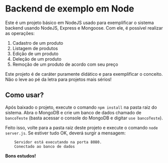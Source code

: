 # Backend de exemplo em Node

Este é um projeto básico em NodeJS usado para exemplificar o sistema backend usando NodeJS, Express e Mongoose. Com ele,
é possível realizar as operações:

1. Cadastro de um produto
2. Listagem de produtos
3. Edição de um produto
4. Deleção de um produto
5. Remoção de um produto de acordo com seu preço

Este projeto é de caráter puramente didático e para exemplificar o conceito. Não o leve ao pé da letra para projetos
mais sérios!

## Como usar?

Após baixado o projeto, execute o comando `npm install` na pasta raiz do sistema. Abra o MongoDB e crie um banco de
dados chamado de `bancoTeste` (basta acessar o console do MongoDB e digitar `use bancoTeste`).

Feito isso, volte para a pasta raiz deste projeto e execute o comando `node server.js`. Se estiver tudo OK, deverá
surgir a mensagem:

```
    Servidor está executando na porta 8080.
    Conectado ao banco de dados
```

**Bons estudos!**
